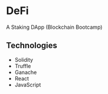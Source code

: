 # DeFi

A Staking DApp (Blockchain Bootcamp)

## Technologies

-   Solidity
-   Truffle
-   Ganache
-   React
-   JavaScript
